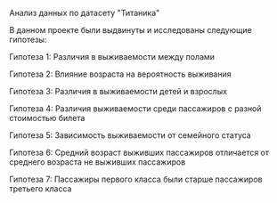 Анализ данных по датасету "Титаника"

В данном проекте были выдвинуты и исследованы следующие гипотезы:

Гипотеза 1: Различия в выживаемости между полами

Гипотеза 2: Влияние возраста на вероятность выживания

Гипотеза 3: Различия в выживаемости детей и взрослых

Гипотеза 4: Различия выживаемости среди пассажиров с разной стоимостью билета

Гипотеза 5: Зависимость выживаемости от семейного статуса

Гипотеза 6: Средний возраст выживших пассажиров отличается от среднего возраста не выживших пассажиров

Гипотеза 7: Пассажиры первого класса были старше пассажиров третьего класса
